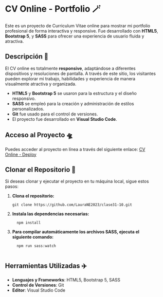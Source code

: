 # CV Online - Portfolio 🪄

Este es un proyecto de Curriculum Vitae online para mostrar mi portfolio profesional de forma interactiva y responsive. Fue desarrollado con **HTML5**, **Bootstrap 5**, y **SASS** para ofrecer una experiencia de usuario fluida y atractiva.

## Descripción 🚀

El CV online es totalmente **responsive**, adaptándose a diferentes dispositivos y resoluciones de pantalla. A través de este sitio, los visitantes pueden explorar mi trabajo, habilidades y experiencia de manera visualmente atractiva y organizada.

- **HTML5** y **Bootstrap 5** se usaron para la estructura y el diseño responsivo.
- **SASS** se empleó para la creación y administración de estilos personalizados.
- **Git** fue usado para el control de versiones.
- El proyecto fue desarrollado en **Visual Studio Code**.

## Acceso al Proyecto 🛸

Puedes acceder al proyecto en línea a través del siguiente enlace: [CV Online - Deploy](https://laurane2023.github.io/clase31-10/)

## Clonar el Repositorio 🚙

Si deseas clonar y ejecutar el proyecto en tu máquina local, sigue estos pasos:

1. **Clona el repositorio:**

   ```terminal
   git clone https://github.com/LauraNE2023/clase31-10.git
2. **Instala las dependencias necesarias:**

   ```terminal
     npm install

3. **Para compilar automáticamente los archivos SASS, ejecuta el siguiente comando:**

   ```terminal
     npm run sass:watch


## Herramientas Utilizadas ✈️
- **Lenguajes y Frameworks**: HTML5, Bootstrap 5, SASS
- **Control de Versiones**: Git
- **Editor**: Visual Studio Code

   
